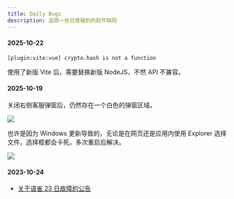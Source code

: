 ```yaml
---
title: Daily Bugs
description: 追踪一些日常碰到的软件缺陷
---
```


#### 2025-10-22

```
[plugin:vite:vue] crypto.hash is not a function
```

使用了新版 Vite 后，需要替换新版 NodeJS，不然 API 不兼容。

#### 2025-10-19

关闭右侧客服弹窗后，仍然存在一个白色的弹窗区域。

![](https://mgear-image.oss-cn-shanghai.aliyuncs.com/image/other/PixPin_2025-10-19_13-04-39.png)

也许是因为 Windows 更新导致的，无论是在网页还是应用内使用 Explorer 选择文件，选择框都会卡死。多次重启后解决。

![](https://mgear-image.oss-cn-shanghai.aliyuncs.com/image/other/3db30da9c32753c926d793c16203391e.png)

#### 2023-10-24

* [关于语雀 23 日故障的公告](https://mp.weixin.qq.com/s/WFLLU8R4bmiqv6OGa-QMcw)
